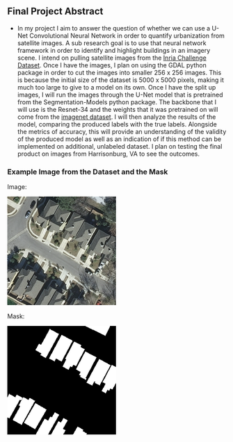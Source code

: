 ## Final Project Abstract

- In my project I aim to answer the question of whether we can use a U-Net Convolutional Neural Network in order to quantify urbanization from satellite images. A sub research goal is to use that neural network framework in order to identify and highlight buildings in an imagery scene. I intend on pulling satellite images from the [Inria Challenge Dataset](https://project.inria.fr/aerialimagelabeling/). Once I have the images, I plan on using the GDAL python package in order to cut the images into smaller 256 x 256 images. This is because the initial size of the dataset is 5000 x 5000 pixels, making it much too large to give to a model on its own. Once I have the split up images, I will run the images through the U-Net model that is pretrained from the Segmentation-Models python package. The backbone that I will use is the Resnet-34 and the weights that it was pretrained on will come from the [imagenet dataset](https://image-net.org/). I will then analyze the results of the model, comparing the produced labels with the true labels. Alongside the metrics of accuracy, this will provide an understanding of the validity of the produced model as well as an indication of if this method can be implemented on additional, unlabeled dataset. I plan on testing the final product on images from Harrisonburg, VA to see the outcomes. 

### Example Image from the Dataset and the Mask

Image:

![Sample Image](austin1_image_slice07.tif)

Mask:

![Sample Mask](austin1_mask_slice07.tif)
